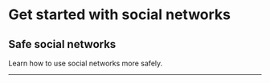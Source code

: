 # Get started with social networks

## Safe social networks

Learn how to use social networks more safely.

***